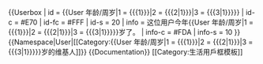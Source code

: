<includeonly>{{Userbox
| id    = {{User 年龄/周岁|1 = {{{1}}}|2 = {{{2|1}}}|3 = {{{3|1}}}}}
| id-c  = #E70
| id-fc = #FFF
| id-s  = 20
| info   = 这位用户今年{{User 年龄/周岁|1 = {{{1}}}|2 = {{{2|1}}}|3 = {{{3|1}}}}}岁了。
| info-c = #FDA
| info-s = 10
}}</includeonly><noinclude>{{Namespace|User|[[Category:{{User 年龄/周岁|1 = {{{1}}}|2 = {{{2|1}}}|3 = {{{3|1}}}}}岁的维基人]]}}
{{Documentation}}
[[Category:生活用戶框模板]]
</noinclude>